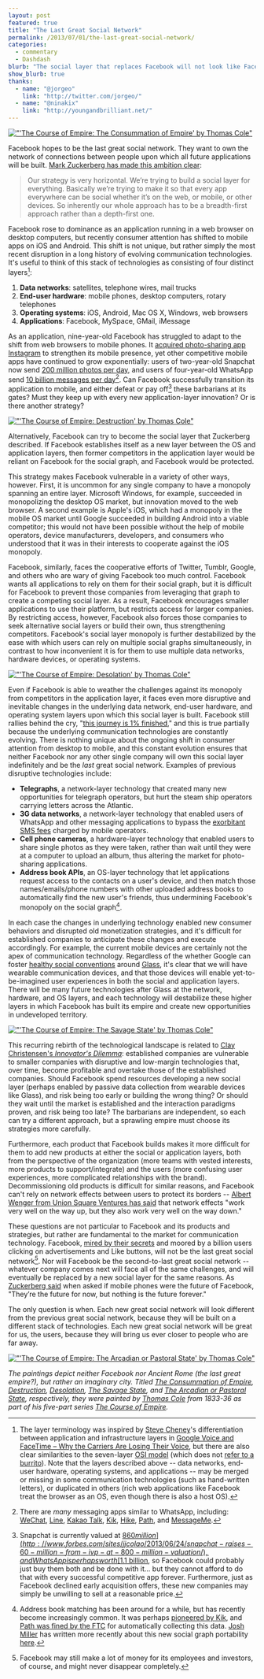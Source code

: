```yaml
---
layout: post
featured: true
title: "The Last Great Social Network"
permalink: /2013/07/01/the-last-great-social-network/
categories:
  - commentary
  - Dashdash
blurb: "The social layer that replaces Facebook will not look like Facebook."
show_blurb: true
thanks:
  - name: "@jorgeo"
    link: "http://twitter.com/jorgeo/"
  - name: "@ninakix"
    link: "http://youngandbrilliant.net/"
---
```

[!["'The Course of Empire: The Consummation of Empire' by Thomas Cole"](/images/2013/07/The_Course_of_Empire_Consummation_Thomas_Cole_1835_1836.jpg)](http://en.wikipedia.org/wiki/File:The_Course_of_Empire_Consummation_Thomas_Cole_1835_1836.jpeg)

Facebook hopes to be the last great social network. They want to own the network of connections between people upon which all future applications will be built. [Mark Zuckerberg has made this ambition clear][1]:

>Our strategy is very horizontal. We’re trying to build a social layer for everything. Basically we’re trying to make it so that every app everywhere can be social whether it’s on the web, or mobile, or other devices. So inherently our whole approach has to be a breadth-first approach rather than a depth-first one.

Facebook rose to dominance as an application running in a web browser on desktop computers, but recently consumer attention has shifted to mobile apps on iOS and Android. This shift is not unique, but rather simply the most recent disruption in a long history of evolving communication technologies. It's useful to think of this stack of technologies as consisting of four distinct layers[^1]:

 1. **Data networks**: satellites, telephone wires, mail trucks
 2. **End-user hardware**: mobile phones, desktop computers, rotary telephones
 3. **Operating systems**: iOS, Android, Mac OS X, Windows, web browsers
 4. **Applications**: Facebook, MySpace, GMail, iMessage

As an application, nine-year-old Facebook has struggled to adapt to the shift from web browsers to mobile phones. It [acquired photo-sharing app Instagram][2] to strengthen its mobile presence, yet other competitive mobile apps have continued to grow exponentially: users of two-year-old Snapchat now send [200 million photos per day][3], and users of four-year-old WhatsApp send [10 billion messages per day][4][^2]. Can Facebook successfully transition its application to mobile, and either defeat or pay off[^3] these barbarians at its gates? Must they keep up with every new application-layer innovation? Or is there another strategy?

[!["'The Course of Empire: Destruction' by Thomas Cole"](/images/2013/07/Cole_Thomas_The_Course_of_Empire_Destruction_1836.jpg)](http://en.wikipedia.org/wiki/File:Cole_Thomas_The_Course_of_Empire_Destruction_1836.jpg)

Alternatively, Facebook can try to become the social layer that Zuckerberg described. If Facebook establishes itself as a new layer between the OS and application layers, then former competitors in the application layer would be reliant on Facebook for the social graph, and Facebook would be protected.

This strategy makes Facebook vulnerable in a variety of other ways, however. First, it is uncommon for any single company to have a monopoly spanning an entire layer. Microsoft Windows, for example, succeeded in monopolizing the desktop OS market, but innovation moved to the web browser. A second example is Apple's iOS, which had a monopoly in the mobile OS market until Google succeeded in building Android into a viable competitor; this would not have been possible without the help of mobile operators, device manufacturers, developers, and consumers who understood that it was in their interests to cooperate against the iOS monopoly.

Facebook, similarly, faces the cooperative efforts of Twitter, Tumblr, Google, and others who are wary of giving Facebook too much control. Facebook wants all applications to rely on them for their social graph, but it is difficult for Facebook to prevent those companies from leveraging that graph to create a competing social layer. As a result, Facebook encourages smaller applications to use their platform, but restricts access for larger companies. By restricting access, however, Facebook also forces those companies to seek alternative social layers or build their own, thus strengthening competitors. Facebook's social layer monopoly is further destabilized by the ease with which users can rely on multiple social graphs simultaneously, in contrast to how inconvenient it is for them to use multiple data networks, hardware devices, or operating systems.

[!["'The Course of Empire: Desolation' by Thomas Cole"](/images/2013/07/Cole_Thomas_The_Course_of_Empire_Desolation_1836.jpg)](http://en.wikipedia.org/wiki/File:Cole_Thomas_The_Course_of_Empire_Desolation_1836.jpg)

Even if Facebook is able to weather the challenges against its monopoly from competitors in the application layer, it faces even more disruptive and inevitable changes in the underlying data network, end-user hardware, and operating system layers upon which this social layer is built. Facebook still rallies behind the cry, "[this journey is 1% finished][5]," and this is true partially because the underlying communication technologies are constantly evolving. There is nothing unique about the ongoing shift in consumer attention from desktop to mobile, and this constant evolution ensures that neither Facebook nor any other single company will own this social layer indefinitely and be the *last* great social network. Examples of previous disruptive technologies include:

 * **Telegraphs**, a network-layer technology that created many new opportunities for telegraph operators, but hurt the steam ship operators carrying letters across the Atlantic.
 * **3G data networks**, a network-layer technology that enabled users of WhatsApp and other messaging applications to bypass the [exorbitant SMS fees][6] charged by mobile operators.
 * **Cell phone cameras**, a hardware-layer technology that enabled users to share single photos as they were taken, rather than wait until they were at a computer to upload an album, thus altering the market for photo-sharing applications.
 * **Address book APIs**, an OS-layer technology that let applications request access to the contacts on a user's device, and then match those names/emails/phone numbers with other uploaded address books to automatically find the new user's friends, thus undermining Facebook's monopoly on the social graph[^4].

In each case the changes in underlying technology enabled new consumer behaviors and disrupted old monetization strategies, and it's difficult for established companies to anticipate these changes and execute accordingly. For example, the current mobile devices are certainly not the apex of communication technology. Regardless of the whether Google can foster [healthy social conventions][7] around [Glass][8], it's clear that we will have wearable communication devices, and that those devices will enable yet-to-be-imagined user experiences in both the social and application layers. There will be many future technologies after Glass at the network, hardware, and OS layers, and each technology will destabilize these higher layers in which Facebook has built its empire and create new opportunities in undeveloped territory.

[!["'The Course of Empire: The Savage State' by Thomas Cole"](/images/2013/07/Cole_Thomas_The_Course_of_Empire_The_Savage_State_1836.jpg)](http://en.wikipedia.org/wiki/File:Cole_Thomas_The_Course_of_Empire_The_Savage_State_1836.jpg)

This recurring rebirth of the technological landscape is related to [Clay Christensen's *Innovator's Dilemma*][10]: established companies are vulnerable to smaller companies with disruptive and low-margin technologies that, over time, become profitable and overtake those of the established companies. Should Facebook spend resources developing a new social layer (perhaps enabled by passive data collection from wearable devices like Glass), and risk being too early or building the wrong thing? Or should they wait until the market is established and the interaction paradigms proven, and risk being too late? The barbarians are independent, so each can try a different approach, but a sprawling empire must choose its strategies more carefully.

Furthermore, each product that Facebook builds makes it more difficult for them to add new products at either the social or application layers, both from the perspective of the organization (more teams with vested interests, more products to support/integrate) and the users (more confusing user experiences, more complicated relationships with the brand). Decommissioning old products is difficult for similar reasons, and Facebook can't rely on network effects between users to protect its borders -- [Albert Wenger from Union Square Ventures has said][9] that network effects "work very well on the way up, but they also work very well on the way down."

These questions are not particular to Facebook and its products and strategies, but rather are fundamental to the market for communication technology. Facebook, [mired by their secrets][11] and moored by a billion users clicking on advertisements and Like buttons, will not be the last great social network[^5]. Nor will Facebook be the second-to-last great social network -- whatever company comes next will face all of the same challenges, and will eventually be replaced by a new social layer for the same reasons. As [Zuckerberg said][12] when asked if mobile phones were the future of Facebook, "They’re the future for now, but nothing is the future forever."

The only question is when. Each new great social network will look different from the previous great social network, because they will be built on a different stack of technologies. Each new great social network will be great for us, the users, because they will bring us ever closer to people who are far away.

[!["'The Course of Empire: The Arcadian or Pastoral State' by Thomas Cole"](/images/2013/07/Cole_Thomas_The_Course_of_Empire_The_Arcadian_or_Pastoral_State_1836.jpg)](http://en.wikipedia.org/wiki/File:Cole_Thomas_The_Course_of_Empire_The_Arcadian_or_Pastoral_State_1836.jpg)

*The paintings depict neither Facebook nor Ancient Rome (the last great empire?), but rather an imaginary city. Titled *[The Consummation of Empire](http://en.wikipedia.org/wiki/File:The_Course_of_Empire_Consummation_Thomas_Cole_1835_1836.jpeg)*, *[Destruction](http://en.wikipedia.org/wiki/File:Cole_Thomas_The_Course_of_Empire_Destruction_1836.jpg)*, *[Desolation](http://en.wikipedia.org/wiki/File:Cole_Thomas_The_Course_of_Empire_Desolation_1836.jpg)*, *[The Savage State](http://en.wikipedia.org/wiki/File:Cole_Thomas_The_Course_of_Empire_The_Savage_State_1836.jpg)*, and *[The Arcadian or Pastoral State](http://en.wikipedia.org/wiki/File:Cole_Thomas_The_Course_of_Empire_The_Arcadian_or_Pastoral_State_1836.jpg)*, respectively, they were painted by [Thomas Cole](http://en.wikipedia.org/wiki/Thomas_Cole) from 1833-36 as part of his five-part series *[The Course of Empire](http://en.wikipedia.org/wiki/The_Course_of_Empire)*.*

[^1]: The layer terminology was inspired by [Steve Cheney](http://twitter.com/stevecheney)'s differentiation between application and infrastructure layers in [Google Voice and FaceTime – Why the Carriers Are Losing Their Voice](http://techcrunch.com/2010/11/07/google-voice-and-facetime-why-the-carriers-are-losing-their-voice/), but there are also clear similarities to the seven-layer [OSI model](http://en.wikipedia.org/wiki/Seven-layer_model) (which does not [refer to a burrito](http://www.youtube.com/watch?v=Fow7iUaKrq4&t=1m49s)). Note that the layers described above -- data networks, end-user hardware, operating systems, and applications --  may be merged or missing in some communication technologies (such as hand-written letters), or duplicated in others (rich web applications like Facebook treat the browser as an OS, even though there is also a host OS).

[^2]: There are *many* messaging apps similar to WhatsApp, including: [WeChat](http://wechat.com/en/), [Line](http://line.naver.jp/en/), [Kakao Talk](http://www.kakao.com/talk/en), [Kik](http://kik.com/), [Hike](http://get.hike.in/), [Path](http://path.com/), and [MessageMe](http://messageme.com/).

[^3]: Snapchat is currently valued at [$860 million](http://www.forbes.com/sites/jjcolao/2013/06/24/snapchat-raises-60-million-from-ivp-at-800-million-valuation/), and WhatsApp is perhaps worth [$1.1 billion](http://blog.stevecheney.com/facebook-and-whatsapp-whats-a-consumer-networ/), so Facebook could probably just buy them both and be done with it... but they cannot afford to do that with every successful competitive app forever. Furthermore, just as Facebook declined early acquisition offers, these new companies may simply be unwilling to sell at a reasonable price.

[^4]: Address book matching has been around for a while, but has recently become increasingly common. It was perhaps [pioneered by Kik](http://venturebeat.com/2010/11/03/kik-messenger-sees-explosive-start-a-mobile-chat-better-than-sms/), and [Path was fined by the FTC](http://www.ftc.gov/opa/2013/02/path.shtm) for automatically collecting this data. [Josh Miller](http://twitter.com/joshm) has written more recently about this new social graph portability [here](http://medium.com/musings-about-text-boxes/8157c364d26a).

[^5]: Facebook may still make a lot of money for its employees and investors, of course, and might never disappear completely.

 [1]: http://techcrunch.com/2010/09/22/zuckerberg-interview-facebook-phone/
 [2]: http://dealbook.nytimes.com/2012/04/09/facebook-buys-instagram-for-1-billion/
 [3]: http://www.forbes.com/sites/jjcolao/2013/06/24/snapchat-raises-60-million-from-ivp-at-800-million-valuation/
 [4]: http://twitter.com/WhatsApp/status/344966710241161216
 [5]: http://www.facebook.com/media/set/?set=a.10151908376636729.1073741825.20531316728&type=3
 [6]: http://www.bbc.co.uk/news/business-22334338
 [7]: http://allthingsd.com/20130412/you-lookin-at-me-reflections-on-google-glass/
 [8]: http://www.google.com/glass/start/how-it-feels/
 [9]: http://soundcloud.com/rocky-agrawal/my-interview-with-albert/comments/120660911
 [10]: http://www.amazon.com/The-Innovators-Dilemma-Revolutionary-Business/dp/0062060244
 [11]: /2012/01/06/secrets-make-you-slow/
 [12]: http://www.vanityfair.com/business/2013/05/facebook-future-mark-zuckerberg-sheryl-sandberg